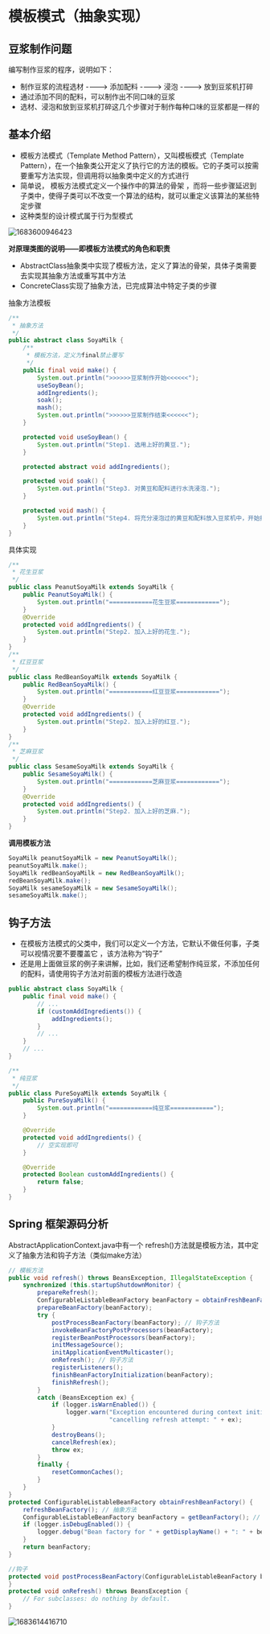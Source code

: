 # 模板模式（抽象实现）

## 豆浆制作问题

编写制作豆浆的程序，说明如下：

* 制作豆浆的流程选材 ----> 添加配料 ----> 浸泡 ----> 放到豆浆机打碎
* 通过添加不同的配料，可以制作出不同口味的豆浆
* 选材、浸泡和放到豆浆机打碎这几个步骤对于制作每种口味的豆浆都是一样的

## 基本介绍

* 模板方法模式（Template Method Pattern），又叫模板模式（Template Pattern），在一个抽象类公开定义了执行它的方法的模板。它的子类可以按需要重写方法实现，但调用将以抽象类中定义的方式进行
* 简单说， 模板方法模式定义一个操作中的算法的骨架 ，而将一些步骤延迟到子类中，使得子类可以不改变一个算法的结构，就可以重定义该算法的某些特定步骤
* 这种类型的设计模式属于行为型模式

![1683600946423](image/23-05-09-模板模式/1683600946423.png)

**对原理类图的说明——即模板方法模式的角色和职责**

* AbstractClass抽象类中实现了模板方法，定义了算法的骨架，具体子类需要去实现其抽象方法或重写其中方法
* ConcreteClass实现了抽象方法，已完成算法中特定子类的步骤

抽象方法模板

```java
/**
 * 抽象方法
 */
public abstract class SoyaMilk {
    /**
     * 模板方法，定义为final禁止覆写
     */
    public final void make() {
        System.out.println(">>>>>>豆浆制作开始<<<<<<");
        useSoyBean();
        addIngredients();
        soak();
        mash();
        System.out.println(">>>>>>豆浆制作结束<<<<<<");
    }

    protected void useSoyBean() {
        System.out.println("Step1. 选用上好的黄豆.");
    }

    protected abstract void addIngredients();

    protected void soak() {
        System.out.println("Step3. 对黄豆和配料进行水洗浸泡.");
    }

    protected void mash() {
        System.out.println("Step4. 将充分浸泡过的黄豆和配料放入豆浆机中，开始打豆浆.");
    }
}
```

具体实现

```java
/**
 * 花生豆浆
 */
public class PeanutSoyaMilk extends SoyaMilk {
    public PeanutSoyaMilk() {
        System.out.println("============花生豆浆============");
    }
    @Override
    protected void addIngredients() {
        System.out.println("Step2. 加入上好的花生.");
    }
}
/**
 * 红豆豆浆
 */
public class RedBeanSoyaMilk extends SoyaMilk {
    public RedBeanSoyaMilk() {
        System.out.println("============红豆豆浆============");
    }
    @Override
    protected void addIngredients() {
        System.out.println("Step2. 加入上好的红豆.");
    }
}
/**
 * 芝麻豆浆
 */
public class SesameSoyaMilk extends SoyaMilk {
    public SesameSoyaMilk() {
        System.out.println("============芝麻豆浆============");
    }
    @Override
    protected void addIngredients() {
        System.out.println("Step2. 加入上好的芝麻.");
    }
}
```

**调用模板方法**

```java
SoyaMilk peanutSoyaMilk = new PeanutSoyaMilk();
peanutSoyaMilk.make();
SoyaMilk redBeanSoyaMilk = new RedBeanSoyaMilk();
redBeanSoyaMilk.make();
SoyaMilk sesameSoyaMilk = new SesameSoyaMilk();
sesameSoyaMilk.make();
```

## 钩子方法

* 在模板方法模式的父类中，我们可以定义一个方法，它默认不做任何事，子类可以视情况要不要覆盖它 ，该方法称为“钩子”
* 还是用上面做豆浆的例子来讲解，比如，我们还希望制作纯豆浆，不添加任何的配料，请使用钩子方法对前面的模板方法进行改造

```java
public abstract class SoyaMilk {
    public final void make() {
        // ...
        if (customAddIngredients()) {
            addIngredients();
        }
        // ...
    }
    // ...
}

/**
 * 纯豆浆
 */
public class PureSoyaMilk extends SoyaMilk {
    public PureSoyaMilk() {
        System.out.println("============纯豆浆============");
    }

    @Override
    protected void addIngredients() {
        // 空实现即可
    }

    @Override
    protected Boolean customAddIngredients() {
        return false;
    }
}
```

## Spring 框架源码分析

AbstractApplicationContext.java中有一个 refresh()方法就是模板方法，其中定义了抽象方法和钩子方法（类似make方法）

```java
// 模板方法
public void refresh() throws BeansException, IllegalStateException {
    synchronized (this.startupShutdownMonitor) {
        prepareRefresh();
        ConfigurableListableBeanFactory beanFactory = obtainFreshBeanFactory();
        prepareBeanFactory(beanFactory);
        try {
            postProcessBeanFactory(beanFactory); // 钩子方法
            invokeBeanFactoryPostProcessors(beanFactory);
            registerBeanPostProcessors(beanFactory);
            initMessageSource();
            initApplicationEventMulticaster();
            onRefresh(); // 钩子方法
            registerListeners();
            finishBeanFactoryInitialization(beanFactory);
            finishRefresh();
        }
        catch (BeansException ex) {
            if (logger.isWarnEnabled()) {
                logger.warn("Exception encountered during context initialization - " +
                            "cancelling refresh attempt: " + ex);
            }
            destroyBeans();
            cancelRefresh(ex);
            throw ex;
        }
        finally {
            resetCommonCaches();
        }
    }
}
protected ConfigurableListableBeanFactory obtainFreshBeanFactory() {
    refreshBeanFactory(); // 抽象方法
    ConfigurableListableBeanFactory beanFactory = getBeanFactory(); // 抽象方法
    if (logger.isDebugEnabled()) {
        logger.debug("Bean factory for " + getDisplayName() + ": " + beanFactory);
    }
    return beanFactory;
}

//钩子
protected void postProcessBeanFactory(ConfigurableListableBeanFactory beanFactory) {
}
protected void onRefresh() throws BeansException {
    // For subclasses: do nothing by default.
}
```

![1683614416710](image/23-05-09-模板模式/1683614416710.png)
